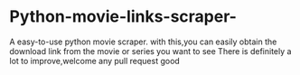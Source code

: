 # Python-movie-links-scraper-
A easy-to-use python movie scraper.
with this,you can easily obtain the download link from the movie or series you want to see
There is definitely a lot to improve,welcome any pull request good
